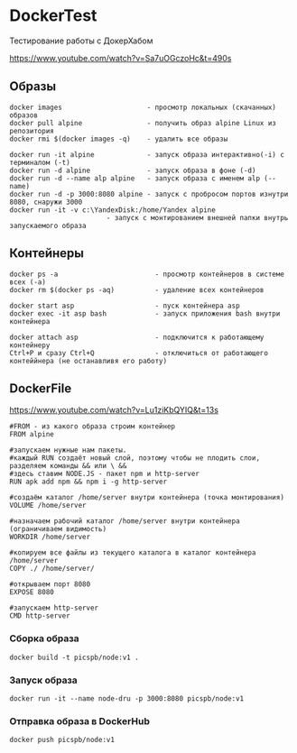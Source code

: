 # DockerTest
Тестирование работы с ДокерХабом

https://www.youtube.com/watch?v=Sa7uOGczoHc&t=490s

## Образы
```
docker images                     - просмотр локальных (скачанных) образов
docker pull alpine                - получить образ alpine Linux из репозитория
docker rmi $(docker images -q)    - удалить все образы

```

```
docker run -it alpine             - запуск образа интерактивно(-i) с терминалом (-t) 
docker run -d alpine              - запуск образа в фоне (-d)
docker run -d --name alp alpine   - запуск образа с именем alp (--name)
docker run -d -p 3000:8080 alpine - запуск c пробросом портов изнутри 8080, снаружи 3000
docker run -it -v c:\YandexDisk:/home/Yandex alpine 
                        - запуск c монтированием внешней папки внутрь запускаемого образа
```

## Контейнеры

```
docker ps -a                        - просмотр контейнеров в системе всех (-a)
docker rm $(docker ps -aq)          - удаление всех контейнеров

```

```
docker start asp                    - пуск контейнера asp
docker exec -it asp bash            - запуск приложения bash внутри контейнера
```

```
docker attach asp                   - подключится к работающему контейнеру
Ctrl+P и сразу Ctrl+Q               - отключиться от работающего контеййнера (не останавливя его работу)
```
## DockerFile
https://www.youtube.com/watch?v=Lu1ziKbQYIQ&t=13s
```
#FROM - из какого образа строим контейнер
FROM alpine

#запускаем нужные нам пакеты. 
#каждый RUN создаёт новый слой, поэтому чтобы не плодить слои, разделяем команды && или \ && 
#здесь ставим NODE.JS - пакет npm и http-server
RUN apk add npm && npm i -g http-server

#создаём каталог /home/server внутри контейнера (точка монтирования)
VOLUME /home/server

#назначаем рабочий каталог /home/server внутри контейнера (ограничиваем видимость)
WORKDIR /home/server

#копируем все файлы из текущего каталога в каталог контейнера /home/server
COPY ./ /home/server/

#открываем порт 8080
EXPOSE 8080

#запускаем http-server
CMD http-server
```
### Сборка образа
```
docker build -t picspb/node:v1 .
```
### Запуск образа
```
docker run -it --name node-dru -p 3000:8080 picspb/node:v1
```
### Отправка образа в DockerHub
```
docker push picspb/node:v1
````
